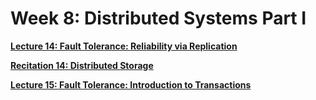 # Week 8: Distributed Systems Part I

[**Lecture 14: Fault Tolerance: Reliability via Replication**](Week%208%20Distributed%20Systems%20Part%20I%20bf08b56732124321a79a091c3156b387/Lecture%2014%20Fault%20Tolerance%20Reliability%20via%20Replica%206bb72348dda840319a8b8e2182702de4.md)

[**Recitation 14: Distributed Storage**](Week%208%20Distributed%20Systems%20Part%20I%20bf08b56732124321a79a091c3156b387/Recitation%2014%20Distributed%20Storage%20f40da84a5e3343d6a611a70c0b94e7a6.md)

[**Lecture 15: Fault Tolerance: Introduction to Transactions**](Week%208%20Distributed%20Systems%20Part%20I%20bf08b56732124321a79a091c3156b387/Lecture%2015%20Fault%20Tolerance%20Introduction%20to%20Transac%200a26b1102282453095e7b40cdeb045bd.md)